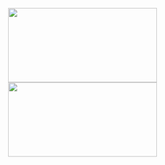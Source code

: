 <p align="center">
  <a href="https://www.codewars.com/users/zkryaev">
    <img src="https://github.r2v.ch/codewars?user=zkryaev&theme=gradient_by_level&hide_clan=true" width="300" height="150" />
  </a>
  <a href="https://leetcode.com/u/zkryaev/">
    <img src="https://leetcard.jacoblin.cool/zkryaev?theme=dark&font=Roboto" width="300" height="150" />
  </a>
</p>
